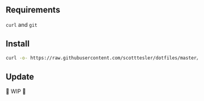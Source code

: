 ## Requirements

`curl` and `git`

## Install

```bash
curl -o- https://raw.githubusercontent.com/scotttesler/dotfiles/master/install.sh | bash
```

## Update

🚧 WIP 🚧
